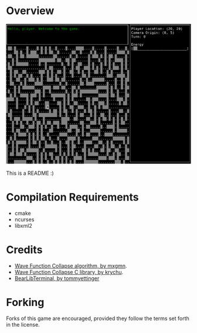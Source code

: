 # Overview

![Screenshot](/img/screenshot.png)

This is a README :)

# Compilation Requirements
- cmake
- ncurses
- libxml2

# Credits
- [Wave Function Collapse algorithm, by mxgmn](https://github.com/mxgmn/WaveFunctionCollapse).
- [Wave Function Collapse C library, by krychu](https://github.com/krychu/wfc).
- [BearLibTerminal, by  tommyettinger](https://github.com/tommyettinger/BearLibTerminal)

# Forking
Forks of this game are encouraged, provided they follow the terms set forth in the
license.